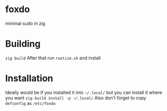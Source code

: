 # foxdo

minimal sudo in zig

# Building

`zig build`
After that run `rootize.sh` and install

# Installation

Ideally would be if you installed it into `~/.local/` but you can install it where you want
`zig build install -p ~/.local/`
Also don't forget to copy `defconfig` as `/etc/foxdo`
